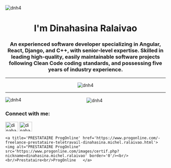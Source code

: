 <p align="left"> <img src="https://komarev.com/ghpvc/?username=dnh4&label=Profile%20views&color=0e75b6&style=flat" alt="dnh4" /> </p>
<h1 align="center">I'm Dinahasina Ralaivao</h1>
<h3 align="center">An experienced software developer specializing in Angular, React, Django, and C++, with senior-level expertise. Skilled in leading high-quality, easily maintainable software projects following Clean Code coding standards, and possessing five years of industry experience.</h3>

---
<p align="center"><img src="https://github-readme-streak-stats.herokuapp.com/?user=dnh4&" alt="dnh4" /></p>


---

<p align="center"><img align="left" src="https://github-readme-stats.vercel.app/api/top-langs?username=dnh4&show_icons=true&locale=en&layout=compact" alt="dnh4" /></p>

<p align="center">&nbsp;<img align="center" src="https://github-readme-stats.vercel.app/api?username=dnh4&show_icons=true&locale=en" alt="dnh4" /></p>





<h3 align="left">Connect with me:</h3>
<p align="left">
<a href="https://linkedin.com/in/dinahasina-ralaivao-4a4005150" target="blank"><img align="center" src="https://raw.githubusercontent.com/rahuldkjain/github-profile-readme-generator/master/src/images/icons/Social/linked-in-alt.svg" alt="dinahasina ralaivao" height="30" width="40" /></a>
<a href="https://fb.com/dinahasinamichelange.ralaivao" target="blank"><img align="center" src="https://raw.githubusercontent.com/rahuldkjain/github-profile-readme-generator/master/src/images/icons/Social/facebook.svg" alt="dinahasina ralaivao" height="30" width="40" /></a>
</p>

	<a title='PRESTATAIRE ProgOnline' href='https://www.progonline.com/-freelance-prestataire-teletravail-dinahasina.michel.ralaivao.html'>
	<img alt="PRESTATAIRE ProgOnline" src='https://www.progonline.com/images/certif.php?nickname=dinahasina.michel.ralaivao' border='0'/><br/><br/>Prestataire<br/>ProgOnline	</a>
	
